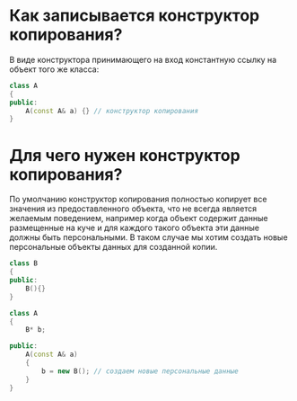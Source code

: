 # Как записывается конструктор копирования?

В виде конструктора принимающего на вход константную ссылку на объект того же класса:
```cpp
class A
{
public:
    A(const A& a) {} // конструктор копирования
}
```

# Для чего нужен конструктор копирования?

По умолчанию конструктор копирования полностью копирует все значения из предоставленного объекта, что не всегда является желаемым поведением, например когда объект содержит данные размещенные на куче и для каждого такого объекта эти данные должны быть персональными. В таком случае мы хотим создать новые персональные объекты данных для созданной копии.

```cpp
class B
{
public:
    B(){}
}

class A
{
    B* b;

public:
    A(const A& a)
    {
        b = new B(); // создаем новые персональные данные
    }
}
```
